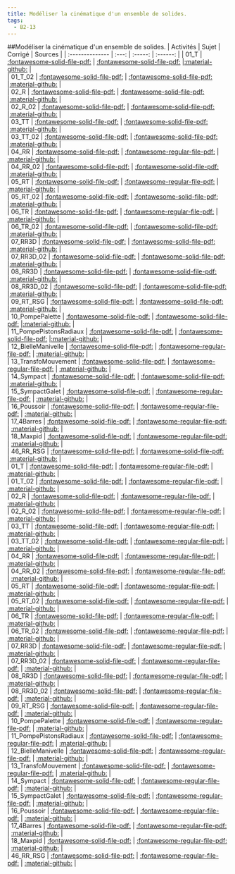```yaml
---
title: Modéliser la cinématique d'un ensemble de solides. 
tags:
  - B2-13
---
```

[comment]: <> (Généré automatiquement par make_all_activitess.py, creation_fichiers_activites)

##Modéliser la cinématique d'un ensemble de solides. 
| Activités | Sujet | Corrigé | Sources  | 
| :-------------- | :---: | :-----: | :------: | 
| 01_T | [:fontawesome-solid-file-pdf:](http://xpessoles-cpge.fr/pdf/B2_13_01_T_Sujet.pdf) | [:fontawesome-solid-file-pdf:](http://xpessoles-cpge.fr/pdf/B2_13_01_T_Corrige.pdf) |[:material-github:](https://github.com/xpessoles/ExercicesCompetences/tree/main/B2_ProposerModele/B2_13_ModeliserCinematique/01_T) |  
| 01_T_02 | [:fontawesome-solid-file-pdf:](http://xpessoles-cpge.fr/pdf/B2_13_01_T_02_Sujet.pdf) | [:fontawesome-solid-file-pdf:](http://xpessoles-cpge.fr/pdf/B2_13_01_T_02_Corrige.pdf) |[:material-github:](https://github.com/xpessoles/ExercicesCompetences/tree/main/B2_ProposerModele/B2_13_ModeliserCinematique/01_T_02) |  
| 02_R | [:fontawesome-solid-file-pdf:](http://xpessoles-cpge.fr/pdf/B2_13_02_R_Sujet.pdf) | [:fontawesome-solid-file-pdf:](http://xpessoles-cpge.fr/pdf/B2_13_02_R_Corrige.pdf) |[:material-github:](https://github.com/xpessoles/ExercicesCompetences/tree/main/B2_ProposerModele/B2_13_ModeliserCinematique/02_R) |  
| 02_R_02 | [:fontawesome-solid-file-pdf:](http://xpessoles-cpge.fr/pdf/B2_13_02_R_02_Sujet.pdf) | [:fontawesome-solid-file-pdf:](http://xpessoles-cpge.fr/pdf/B2_13_02_R_02_Corrige.pdf) |[:material-github:](https://github.com/xpessoles/ExercicesCompetences/tree/main/B2_ProposerModele/B2_13_ModeliserCinematique/02_R_02) |  
| 03_TT | [:fontawesome-solid-file-pdf:](http://xpessoles-cpge.fr/pdf/B2_13_03_TT_Sujet.pdf) | [:fontawesome-solid-file-pdf:](http://xpessoles-cpge.fr/pdf/B2_13_03_TT_Corrige.pdf) |[:material-github:](https://github.com/xpessoles/ExercicesCompetences/tree/main/B2_ProposerModele/B2_13_ModeliserCinematique/03_TT) |  
| 03_TT_02 | [:fontawesome-solid-file-pdf:](http://xpessoles-cpge.fr/pdf/B2_13_03_TT_02_Sujet.pdf) | [:fontawesome-solid-file-pdf:](http://xpessoles-cpge.fr/pdf/B2_13_03_TT_02_Corrige.pdf) |[:material-github:](https://github.com/xpessoles/ExercicesCompetences/tree/main/B2_ProposerModele/B2_13_ModeliserCinematique/03_TT_02) |  
| 04_RR | [:fontawesome-solid-file-pdf:](http://xpessoles-cpge.fr/pdf/B2_13_04_RR_Sujet.pdf) | [:fontawesome-regular-file-pdf:](http://xpessoles-cpge.fr/pdf/B2_13_04_RR_Corrige.pdf) | [:material-github:](https://github.com/xpessoles/ExercicesCompetences/tree/main/B2_ProposerModele/B2_13_ModeliserCinematique/04_RR) |  
| 04_RR_02 | [:fontawesome-solid-file-pdf:](http://xpessoles-cpge.fr/pdf/B2_13_04_RR_02_Sujet.pdf) | [:fontawesome-solid-file-pdf:](http://xpessoles-cpge.fr/pdf/B2_13_04_RR_02_Corrige.pdf) |[:material-github:](https://github.com/xpessoles/ExercicesCompetences/tree/main/B2_ProposerModele/B2_13_ModeliserCinematique/04_RR_02) |  
| 05_RT | [:fontawesome-solid-file-pdf:](http://xpessoles-cpge.fr/pdf/B2_13_05_RT_Sujet.pdf) | [:fontawesome-regular-file-pdf:](http://xpessoles-cpge.fr/pdf/B2_13_05_RT_Corrige.pdf) | [:material-github:](https://github.com/xpessoles/ExercicesCompetences/tree/main/B2_ProposerModele/B2_13_ModeliserCinematique/05_RT) |  
| 05_RT_02 | [:fontawesome-solid-file-pdf:](http://xpessoles-cpge.fr/pdf/B2_13_05_RT_02_Sujet.pdf) | [:fontawesome-solid-file-pdf:](http://xpessoles-cpge.fr/pdf/B2_13_05_RT_02_Corrige.pdf) |[:material-github:](https://github.com/xpessoles/ExercicesCompetences/tree/main/B2_ProposerModele/B2_13_ModeliserCinematique/05_RT_02) |  
| 06_TR | [:fontawesome-solid-file-pdf:](http://xpessoles-cpge.fr/pdf/B2_13_06_TR_Sujet.pdf) | [:fontawesome-regular-file-pdf:](http://xpessoles-cpge.fr/pdf/B2_13_06_TR_Corrige.pdf) | [:material-github:](https://github.com/xpessoles/ExercicesCompetences/tree/main/B2_ProposerModele/B2_13_ModeliserCinematique/06_TR) |  
| 06_TR_02 | [:fontawesome-solid-file-pdf:](http://xpessoles-cpge.fr/pdf/B2_13_06_TR_02_Sujet.pdf) | [:fontawesome-solid-file-pdf:](http://xpessoles-cpge.fr/pdf/B2_13_06_TR_02_Corrige.pdf) |[:material-github:](https://github.com/xpessoles/ExercicesCompetences/tree/main/B2_ProposerModele/B2_13_ModeliserCinematique/06_TR_02) |  
| 07_RR3D | [:fontawesome-solid-file-pdf:](http://xpessoles-cpge.fr/pdf/B2_13_07_RR3D_Sujet.pdf) | [:fontawesome-solid-file-pdf:](http://xpessoles-cpge.fr/pdf/B2_13_07_RR3D_Corrige.pdf) |[:material-github:](https://github.com/xpessoles/ExercicesCompetences/tree/main/B2_ProposerModele/B2_13_ModeliserCinematique/07_RR3D) |  
| 07_RR3D_02 | [:fontawesome-solid-file-pdf:](http://xpessoles-cpge.fr/pdf/B2_13_07_RR3D_02_Sujet.pdf) | [:fontawesome-solid-file-pdf:](http://xpessoles-cpge.fr/pdf/B2_13_07_RR3D_02_Corrige.pdf) |[:material-github:](https://github.com/xpessoles/ExercicesCompetences/tree/main/B2_ProposerModele/B2_13_ModeliserCinematique/07_RR3D_02) |  
| 08_RR3D | [:fontawesome-solid-file-pdf:](http://xpessoles-cpge.fr/pdf/B2_13_08_RR3D_Sujet.pdf) | [:fontawesome-solid-file-pdf:](http://xpessoles-cpge.fr/pdf/B2_13_08_RR3D_Corrige.pdf) |[:material-github:](https://github.com/xpessoles/ExercicesCompetences/tree/main/B2_ProposerModele/B2_13_ModeliserCinematique/08_RR3D) |  
| 08_RR3D_02 | [:fontawesome-solid-file-pdf:](http://xpessoles-cpge.fr/pdf/B2_13_08_RR3D_02_Sujet.pdf) | [:fontawesome-solid-file-pdf:](http://xpessoles-cpge.fr/pdf/B2_13_08_RR3D_02_Corrige.pdf) |[:material-github:](https://github.com/xpessoles/ExercicesCompetences/tree/main/B2_ProposerModele/B2_13_ModeliserCinematique/08_RR3D_02) |  
| 09_RT_RSG | [:fontawesome-solid-file-pdf:](http://xpessoles-cpge.fr/pdf/B2_13_09_RT_RSG_Sujet.pdf) | [:fontawesome-solid-file-pdf:](http://xpessoles-cpge.fr/pdf/B2_13_09_RT_RSG_Corrige.pdf) |[:material-github:](https://github.com/xpessoles/ExercicesCompetences/tree/main/B2_ProposerModele/B2_13_ModeliserCinematique/09_RT_RSG) |  
| 10_PompePalette | [:fontawesome-solid-file-pdf:](http://xpessoles-cpge.fr/pdf/B2_13_10_PompePalette_Sujet.pdf) | [:fontawesome-solid-file-pdf:](http://xpessoles-cpge.fr/pdf/B2_13_10_PompePalette_Corrige.pdf) |[:material-github:](https://github.com/xpessoles/ExercicesCompetences/tree/main/B2_ProposerModele/B2_13_ModeliserCinematique/10_PompePalette) |  
| 11_PompePistonsRadiaux | [:fontawesome-solid-file-pdf:](http://xpessoles-cpge.fr/pdf/B2_13_11_PompePistonsRadiaux_Sujet.pdf) | [:fontawesome-solid-file-pdf:](http://xpessoles-cpge.fr/pdf/B2_13_11_PompePistonsRadiaux_Corrige.pdf) |[:material-github:](https://github.com/xpessoles/ExercicesCompetences/tree/main/B2_ProposerModele/B2_13_ModeliserCinematique/11_PompePistonsRadiaux) |  
| 12_BielleManivelle | [:fontawesome-solid-file-pdf:](http://xpessoles-cpge.fr/pdf/B2_13_12_BielleManivelle_Sujet.pdf) | [:fontawesome-regular-file-pdf:](http://xpessoles-cpge.fr/pdf/B2_13_12_BielleManivelle_Corrige.pdf) | [:material-github:](https://github.com/xpessoles/ExercicesCompetences/tree/main/B2_ProposerModele/B2_13_ModeliserCinematique/12_BielleManivelle) |  
| 13_TransfoMouvement | [:fontawesome-solid-file-pdf:](http://xpessoles-cpge.fr/pdf/B2_13_13_TransfoMouvement_Sujet.pdf) | [:fontawesome-regular-file-pdf:](http://xpessoles-cpge.fr/pdf/B2_13_13_TransfoMouvement_Corrige.pdf) | [:material-github:](https://github.com/xpessoles/ExercicesCompetences/tree/main/B2_ProposerModele/B2_13_ModeliserCinematique/13_TransfoMouvement) |  
| 14_Sympact | [:fontawesome-solid-file-pdf:](http://xpessoles-cpge.fr/pdf/B2_13_14_Sympact_Sujet.pdf) | [:fontawesome-solid-file-pdf:](http://xpessoles-cpge.fr/pdf/B2_13_14_Sympact_Corrige.pdf) |[:material-github:](https://github.com/xpessoles/ExercicesCompetences/tree/main/B2_ProposerModele/B2_13_ModeliserCinematique/14_Sympact) |  
| 15_SympactGalet | [:fontawesome-solid-file-pdf:](http://xpessoles-cpge.fr/pdf/B2_13_15_SympactGalet_Sujet.pdf) | [:fontawesome-regular-file-pdf:](http://xpessoles-cpge.fr/pdf/B2_13_15_SympactGalet_Corrige.pdf) | [:material-github:](https://github.com/xpessoles/ExercicesCompetences/tree/main/B2_ProposerModele/B2_13_ModeliserCinematique/15_SympactGalet) |  
| 16_Poussoir | [:fontawesome-solid-file-pdf:](http://xpessoles-cpge.fr/pdf/B2_13_16_Poussoir_Sujet.pdf) | [:fontawesome-regular-file-pdf:](http://xpessoles-cpge.fr/pdf/B2_13_16_Poussoir_Corrige.pdf) | [:material-github:](https://github.com/xpessoles/ExercicesCompetences/tree/main/B2_ProposerModele/B2_13_ModeliserCinematique/16_Poussoir) |  
| 17_4Barres | [:fontawesome-solid-file-pdf:](http://xpessoles-cpge.fr/pdf/B2_13_17_4Barres_Sujet.pdf) | [:fontawesome-regular-file-pdf:](http://xpessoles-cpge.fr/pdf/B2_13_17_4Barres_Corrige.pdf) | [:material-github:](https://github.com/xpessoles/ExercicesCompetences/tree/main/B2_ProposerModele/B2_13_ModeliserCinematique/17_4Barres) |  
| 18_Maxpid | [:fontawesome-solid-file-pdf:](http://xpessoles-cpge.fr/pdf/B2_13_18_Maxpid_Sujet.pdf) | [:fontawesome-regular-file-pdf:](http://xpessoles-cpge.fr/pdf/B2_13_18_Maxpid_Corrige.pdf) | [:material-github:](https://github.com/xpessoles/ExercicesCompetences/tree/main/B2_ProposerModele/B2_13_ModeliserCinematique/18_Maxpid) |  
| 46_RR_RSG | [:fontawesome-solid-file-pdf:](http://xpessoles-cpge.fr/pdf/B2_13_46_RR_RSG_Sujet.pdf) | [:fontawesome-solid-file-pdf:](http://xpessoles-cpge.fr/pdf/B2_13_46_RR_RSG_Corrige.pdf) |[:material-github:](https://github.com/xpessoles/ExercicesCompetences/tree/main/B2_ProposerModele/B2_13_ModeliserCinematique/46_RR_RSG) |  
| 01_T | [:fontawesome-solid-file-pdf:](http://xpessoles-cpge.fr/pdf/B2_13_01_T_Sujet.pdf) | [:fontawesome-regular-file-pdf:](http://xpessoles-cpge.fr/pdf/B2_13_01_T_Corrige.pdf) | [:material-github:](https://github.com/xpessoles/ExercicesCompetences/tree/main/B2_ProposerModele/B2_13_PTSI_PT_Parametrage/01_T) |  
| 01_T_02 | [:fontawesome-solid-file-pdf:](http://xpessoles-cpge.fr/pdf/B2_13_01_T_02_Sujet.pdf) | [:fontawesome-regular-file-pdf:](http://xpessoles-cpge.fr/pdf/B2_13_01_T_02_Corrige.pdf) | [:material-github:](https://github.com/xpessoles/ExercicesCompetences/tree/main/B2_ProposerModele/B2_13_PTSI_PT_Parametrage/01_T_02) |  
| 02_R | [:fontawesome-solid-file-pdf:](http://xpessoles-cpge.fr/pdf/B2_13_02_R_Sujet.pdf) | [:fontawesome-regular-file-pdf:](http://xpessoles-cpge.fr/pdf/B2_13_02_R_Corrige.pdf) | [:material-github:](https://github.com/xpessoles/ExercicesCompetences/tree/main/B2_ProposerModele/B2_13_PTSI_PT_Parametrage/02_R) |  
| 02_R_02 | [:fontawesome-solid-file-pdf:](http://xpessoles-cpge.fr/pdf/B2_13_02_R_02_Sujet.pdf) | [:fontawesome-regular-file-pdf:](http://xpessoles-cpge.fr/pdf/B2_13_02_R_02_Corrige.pdf) | [:material-github:](https://github.com/xpessoles/ExercicesCompetences/tree/main/B2_ProposerModele/B2_13_PTSI_PT_Parametrage/02_R_02) |  
| 03_TT | [:fontawesome-solid-file-pdf:](http://xpessoles-cpge.fr/pdf/B2_13_03_TT_Sujet.pdf) | [:fontawesome-regular-file-pdf:](http://xpessoles-cpge.fr/pdf/B2_13_03_TT_Corrige.pdf) | [:material-github:](https://github.com/xpessoles/ExercicesCompetences/tree/main/B2_ProposerModele/B2_13_PTSI_PT_Parametrage/03_TT) |  
| 03_TT_02 | [:fontawesome-solid-file-pdf:](http://xpessoles-cpge.fr/pdf/B2_13_03_TT_02_Sujet.pdf) | [:fontawesome-regular-file-pdf:](http://xpessoles-cpge.fr/pdf/B2_13_03_TT_02_Corrige.pdf) | [:material-github:](https://github.com/xpessoles/ExercicesCompetences/tree/main/B2_ProposerModele/B2_13_PTSI_PT_Parametrage/03_TT_02) |  
| 04_RR | [:fontawesome-solid-file-pdf:](http://xpessoles-cpge.fr/pdf/B2_13_04_RR_Sujet.pdf) | [:fontawesome-regular-file-pdf:](http://xpessoles-cpge.fr/pdf/B2_13_04_RR_Corrige.pdf) | [:material-github:](https://github.com/xpessoles/ExercicesCompetences/tree/main/B2_ProposerModele/B2_13_PTSI_PT_Parametrage/04_RR) |  
| 04_RR_02 | [:fontawesome-solid-file-pdf:](http://xpessoles-cpge.fr/pdf/B2_13_04_RR_02_Sujet.pdf) | [:fontawesome-regular-file-pdf:](http://xpessoles-cpge.fr/pdf/B2_13_04_RR_02_Corrige.pdf) | [:material-github:](https://github.com/xpessoles/ExercicesCompetences/tree/main/B2_ProposerModele/B2_13_PTSI_PT_Parametrage/04_RR_02) |  
| 05_RT | [:fontawesome-solid-file-pdf:](http://xpessoles-cpge.fr/pdf/B2_13_05_RT_Sujet.pdf) | [:fontawesome-regular-file-pdf:](http://xpessoles-cpge.fr/pdf/B2_13_05_RT_Corrige.pdf) | [:material-github:](https://github.com/xpessoles/ExercicesCompetences/tree/main/B2_ProposerModele/B2_13_PTSI_PT_Parametrage/05_RT) |  
| 05_RT_02 | [:fontawesome-solid-file-pdf:](http://xpessoles-cpge.fr/pdf/B2_13_05_RT_02_Sujet.pdf) | [:fontawesome-regular-file-pdf:](http://xpessoles-cpge.fr/pdf/B2_13_05_RT_02_Corrige.pdf) | [:material-github:](https://github.com/xpessoles/ExercicesCompetences/tree/main/B2_ProposerModele/B2_13_PTSI_PT_Parametrage/05_RT_02) |  
| 06_TR | [:fontawesome-solid-file-pdf:](http://xpessoles-cpge.fr/pdf/B2_13_06_TR_Sujet.pdf) | [:fontawesome-regular-file-pdf:](http://xpessoles-cpge.fr/pdf/B2_13_06_TR_Corrige.pdf) | [:material-github:](https://github.com/xpessoles/ExercicesCompetences/tree/main/B2_ProposerModele/B2_13_PTSI_PT_Parametrage/06_TR) |  
| 06_TR_02 | [:fontawesome-solid-file-pdf:](http://xpessoles-cpge.fr/pdf/B2_13_06_TR_02_Sujet.pdf) | [:fontawesome-regular-file-pdf:](http://xpessoles-cpge.fr/pdf/B2_13_06_TR_02_Corrige.pdf) | [:material-github:](https://github.com/xpessoles/ExercicesCompetences/tree/main/B2_ProposerModele/B2_13_PTSI_PT_Parametrage/06_TR_02) |  
| 07_RR3D | [:fontawesome-solid-file-pdf:](http://xpessoles-cpge.fr/pdf/B2_13_07_RR3D_Sujet.pdf) | [:fontawesome-regular-file-pdf:](http://xpessoles-cpge.fr/pdf/B2_13_07_RR3D_Corrige.pdf) | [:material-github:](https://github.com/xpessoles/ExercicesCompetences/tree/main/B2_ProposerModele/B2_13_PTSI_PT_Parametrage/07_RR3D) |  
| 07_RR3D_02 | [:fontawesome-solid-file-pdf:](http://xpessoles-cpge.fr/pdf/B2_13_07_RR3D_02_Sujet.pdf) | [:fontawesome-regular-file-pdf:](http://xpessoles-cpge.fr/pdf/B2_13_07_RR3D_02_Corrige.pdf) | [:material-github:](https://github.com/xpessoles/ExercicesCompetences/tree/main/B2_ProposerModele/B2_13_PTSI_PT_Parametrage/07_RR3D_02) |  
| 08_RR3D | [:fontawesome-solid-file-pdf:](http://xpessoles-cpge.fr/pdf/B2_13_08_RR3D_Sujet.pdf) | [:fontawesome-regular-file-pdf:](http://xpessoles-cpge.fr/pdf/B2_13_08_RR3D_Corrige.pdf) | [:material-github:](https://github.com/xpessoles/ExercicesCompetences/tree/main/B2_ProposerModele/B2_13_PTSI_PT_Parametrage/08_RR3D) |  
| 08_RR3D_02 | [:fontawesome-solid-file-pdf:](http://xpessoles-cpge.fr/pdf/B2_13_08_RR3D_02_Sujet.pdf) | [:fontawesome-regular-file-pdf:](http://xpessoles-cpge.fr/pdf/B2_13_08_RR3D_02_Corrige.pdf) | [:material-github:](https://github.com/xpessoles/ExercicesCompetences/tree/main/B2_ProposerModele/B2_13_PTSI_PT_Parametrage/08_RR3D_02) |  
| 09_RT_RSG | [:fontawesome-solid-file-pdf:](http://xpessoles-cpge.fr/pdf/B2_13_09_RT_RSG_Sujet.pdf) | [:fontawesome-regular-file-pdf:](http://xpessoles-cpge.fr/pdf/B2_13_09_RT_RSG_Corrige.pdf) | [:material-github:](https://github.com/xpessoles/ExercicesCompetences/tree/main/B2_ProposerModele/B2_13_PTSI_PT_Parametrage/09_RT_RSG) |  
| 10_PompePalette | [:fontawesome-solid-file-pdf:](http://xpessoles-cpge.fr/pdf/B2_13_10_PompePalette_Sujet.pdf) | [:fontawesome-regular-file-pdf:](http://xpessoles-cpge.fr/pdf/B2_13_10_PompePalette_Corrige.pdf) | [:material-github:](https://github.com/xpessoles/ExercicesCompetences/tree/main/B2_ProposerModele/B2_13_PTSI_PT_Parametrage/10_PompePalette) |  
| 11_PompePistonsRadiaux | [:fontawesome-solid-file-pdf:](http://xpessoles-cpge.fr/pdf/B2_13_11_PompePistonsRadiaux_Sujet.pdf) | [:fontawesome-regular-file-pdf:](http://xpessoles-cpge.fr/pdf/B2_13_11_PompePistonsRadiaux_Corrige.pdf) | [:material-github:](https://github.com/xpessoles/ExercicesCompetences/tree/main/B2_ProposerModele/B2_13_PTSI_PT_Parametrage/11_PompePistonsRadiaux) |  
| 12_BielleManivelle | [:fontawesome-solid-file-pdf:](http://xpessoles-cpge.fr/pdf/B2_13_12_BielleManivelle_Sujet.pdf) | [:fontawesome-regular-file-pdf:](http://xpessoles-cpge.fr/pdf/B2_13_12_BielleManivelle_Corrige.pdf) | [:material-github:](https://github.com/xpessoles/ExercicesCompetences/tree/main/B2_ProposerModele/B2_13_PTSI_PT_Parametrage/12_BielleManivelle) |  
| 13_TransfoMouvement | [:fontawesome-solid-file-pdf:](http://xpessoles-cpge.fr/pdf/B2_13_13_TransfoMouvement_Sujet.pdf) | [:fontawesome-regular-file-pdf:](http://xpessoles-cpge.fr/pdf/B2_13_13_TransfoMouvement_Corrige.pdf) | [:material-github:](https://github.com/xpessoles/ExercicesCompetences/tree/main/B2_ProposerModele/B2_13_PTSI_PT_Parametrage/13_TransfoMouvement) |  
| 14_Sympact | [:fontawesome-solid-file-pdf:](http://xpessoles-cpge.fr/pdf/B2_13_14_Sympact_Sujet.pdf) | [:fontawesome-regular-file-pdf:](http://xpessoles-cpge.fr/pdf/B2_13_14_Sympact_Corrige.pdf) | [:material-github:](https://github.com/xpessoles/ExercicesCompetences/tree/main/B2_ProposerModele/B2_13_PTSI_PT_Parametrage/14_Sympact) |  
| 15_SympactGalet | [:fontawesome-solid-file-pdf:](http://xpessoles-cpge.fr/pdf/B2_13_15_SympactGalet_Sujet.pdf) | [:fontawesome-regular-file-pdf:](http://xpessoles-cpge.fr/pdf/B2_13_15_SympactGalet_Corrige.pdf) | [:material-github:](https://github.com/xpessoles/ExercicesCompetences/tree/main/B2_ProposerModele/B2_13_PTSI_PT_Parametrage/15_SympactGalet) |  
| 16_Poussoir | [:fontawesome-solid-file-pdf:](http://xpessoles-cpge.fr/pdf/B2_13_16_Poussoir_Sujet.pdf) | [:fontawesome-regular-file-pdf:](http://xpessoles-cpge.fr/pdf/B2_13_16_Poussoir_Corrige.pdf) | [:material-github:](https://github.com/xpessoles/ExercicesCompetences/tree/main/B2_ProposerModele/B2_13_PTSI_PT_Parametrage/16_Poussoir) |  
| 17_4Barres | [:fontawesome-solid-file-pdf:](http://xpessoles-cpge.fr/pdf/B2_13_17_4Barres_Sujet.pdf) | [:fontawesome-regular-file-pdf:](http://xpessoles-cpge.fr/pdf/B2_13_17_4Barres_Corrige.pdf) | [:material-github:](https://github.com/xpessoles/ExercicesCompetences/tree/main/B2_ProposerModele/B2_13_PTSI_PT_Parametrage/17_4Barres) |  
| 18_Maxpid | [:fontawesome-solid-file-pdf:](http://xpessoles-cpge.fr/pdf/B2_13_18_Maxpid_Sujet.pdf) | [:fontawesome-regular-file-pdf:](http://xpessoles-cpge.fr/pdf/B2_13_18_Maxpid_Corrige.pdf) | [:material-github:](https://github.com/xpessoles/ExercicesCompetences/tree/main/B2_ProposerModele/B2_13_PTSI_PT_Parametrage/18_Maxpid) |  
| 46_RR_RSG | [:fontawesome-solid-file-pdf:](http://xpessoles-cpge.fr/pdf/B2_13_46_RR_RSG_Sujet.pdf) | [:fontawesome-regular-file-pdf:](http://xpessoles-cpge.fr/pdf/B2_13_46_RR_RSG_Corrige.pdf) | [:material-github:](https://github.com/xpessoles/ExercicesCompetences/tree/main/B2_ProposerModele/B2_13_PTSI_PT_Parametrage/46_RR_RSG) |  

